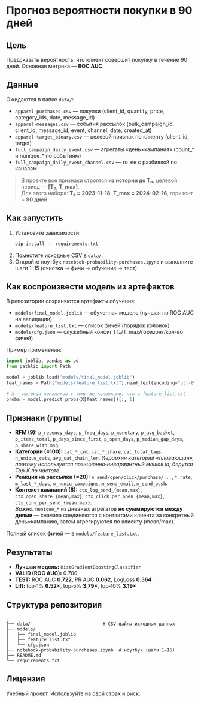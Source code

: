 # Прогноз вероятности покупки в 90 дней

## Цель
Предсказать вероятность, что клиент совершит покупку в течение 90 дней. Основная метрика — **ROC AUC**.

## Данные
Ожидаются в папке `data/`:
- `apparel-purchases.csv` — покупки (client_id, quantity, price, category_ids, date, message_id)
- `apparel-messages.csv` — события рассылок (bulk_campaign_id, client_id, message_id, event, channel, date, created_at)
- `apparel-target_binary.csv` — целевой признак по клиенту (client_id, target)
- `full_campaign_daily_event.csv` — агрегаты «день×кампания» (count_* и nunique_* по событиям)
- `full_campaign_daily_event_channel.csv` — то же с разбивкой по каналам

> В проекте все признаки строятся **из истории до T₀**; целевой период — **[T₀, T_max]**.  
> Для этого набора: **T₀ = 2023-11-18**, **T_max = 2024-02-16**, горизонт = **90 дней**.

## Как запустить
1. Установите зависимости:
   ```bash
   pip install -r requirements.txt
   ```
2. Поместите исходные CSV в `data/`.
3. Откройте ноутбук `notebook-probability-purchases.ipynb` и выполните шаги 1–15 (очистка → фичи → обучение → тест).

## Как воспроизвести модель из артефактов
В репозитории сохраняются артефакты обучения:
- `models/final_model.joblib` — обученная модель (лучшая по ROC AUC на валидации)
- `models/feature_list.txt` — список фичей (порядок колонок)
- `models/cfg.json` — служебный конфиг (T₀/T_max/горизонт/кол-во фичей)

Пример применения:
```python
import joblib, pandas as pd
from pathlib import Path

model = joblib.load("models/final_model.joblib")
feat_names = Path("models/feature_list.txt").read_text(encoding="utf-8").splitlines()

# X — матрица признаков с теми же колонками, что в feature_list.txt
proba = model.predict_proba(X[feat_names])[:, 1]
```

## Признаки (группы)
- **RFM (9):** `p_recency_days`, `p_freq_days`, `p_monetary`, `p_avg_basket`, `p_items_total`, `p_days_since_first`, `p_span_days`, `p_median_gap_days`, `p_share_with_msg`.
- **Категории (≈100):** `cat_*_cnt`, `cat_*_share`, `cat_total_tags`, `n_unique_cats`, `avg_cat_chain_len`. *Иерархия категорий «плавающая», поэтому используется позиционно‑инвариантный мешок id; берутся Top‑K по частоте.*
- **Реакция на рассылки (≈20):** `m_send/open/click/purchase/...`, `*_rate`, `m_last_*_days`, `m_nuniq_campaigns`, `m_send_email`, `m_send_push`.
- **Контекст кампаний (8):** `ctx_log_send_{mean,max}`, `ctx_open_share_{mean,max}`, `ctx_click_per_open_{mean,max}`, `ctx_conv_per_send_{mean,max}`.  
  *Важно:* `nunique_*` из дневных агрегатов **не суммируются между днями** — сначала соединяются с контактами клиента за конкретный день×кампанию, затем агрегируются по клиенту (mean/max).

Полный список фичей — в `models/feature_list.txt`.

## Результаты
- **Лучшая модель:** `HistGradientBoostingClassifier`
- **VALID (ROC AUC):** 0.700
- **TEST:** ROC AUC **0.722**, PR AUC **0.062**, LogLoss **0.364**
- **Lift:** top‑1% **6.52×**, top‑5% **3.79×**, top‑10% **3.19×**

## Структура репозитория
```
.
├── data/                           # CSV-файлы исходных данных
├── models/
│   ├── final_model.joblib
│   ├── feature_list.txt
│   └── cfg.json
├── notebook-probability-purchases.ipynb  # ноутбук (шаги 1–15)
├── README.md
└── requirements.txt
```

## Лицензия
Учебный проект. Используйте на свой страх и риск.
